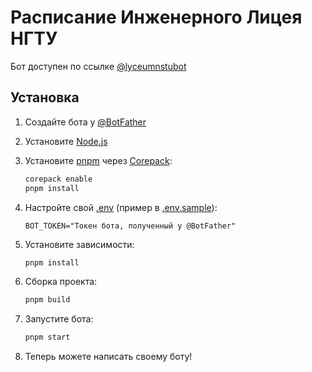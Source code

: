 # Расписание Инженерного Лицея НГТУ

Бот доступен по ссылке [@lyceumnstubot](https://t.me/lyceumnstubot)

## Установка

1. Создайте бота у [@BotFather](https://t.me/BotFather)

2. Установите [Node.js](https://nodejs.org/en/download)

3. Установите [pnpm](https://pnpm.io/) через [Corepack](https://nodejs.org/api/corepack.html):

   ```sh
   corepack enable
   pnpm install
   ```

4. Настройте свой [.env](.env.sample) (пример в [.env.sample](.env.sample)):

   ```env
   BOT_TOKEN="Токен бота, полученный у @BotFather"
   ```

5. Установите зависимости:

   ```sh
   pnpm install
   ```

6. Сборка проекта:

   ```sh
   pnpm build
   ```

7. Запустите бота:

   ```sh
   pnpm start
   ```

8. Теперь можете написать своему боту!
